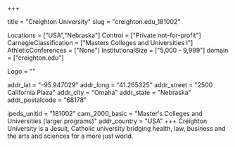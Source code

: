 
+++

title = "Creighton University"
slug = "creighton.edu_181002"

Locations = ["USA","Nebraska"]
Control = ["Private not-for-profit"]
CarnegieClassification = ["Masters Colleges and Universities I"]
AthleticConferences = ["None"]
InstitutionalSize = ["5,000 - 9,999"]
domain = ["creighton.edu"]

Logo = ""

addr_lat = "-95.947029"
addr_long = "41.265325"
addr_street = "2500 California Plaza"
addr_city = "Omaha"
addr_state = "Nebraska"
addr_postalcode = "68178"

ipeds_unitid = "181002"
carn_2000_basic = "Master's Colleges and Universities (larger programs)"
addr_country = "USA"
+++
    Creighton University is a Jesuit, Catholic university bridging health, law, business and the arts and sciences for a more just world.
